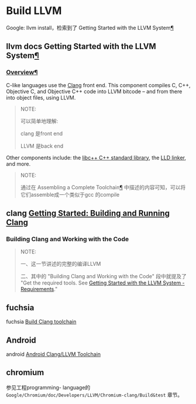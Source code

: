 # Build LLVM

Google: llvm install，检索到了 Getting Started with the LLVM System[¶](https://llvm.org/docs/GettingStarted.html#getting-started-with-the-llvm-system)

## llvm docs Getting Started with the LLVM System[¶](https://llvm.org/docs/GettingStarted.html#getting-started-with-the-llvm-system)

### [Overview](https://llvm.org/docs/GettingStarted.html#id4)[¶](https://llvm.org/docs/GettingStarted.html#overview)

C-like languages use the [Clang](https://clang.llvm.org/) front end. This component compiles C, C++, Objective C, and Objective C++ code into LLVM bitcode – and from there into object files, using LLVM.

> NOTE: 
>
> 可以简单地理解: 
>
> clang 是front end
>
> LLVM 是back end

Other components include: the [libc++ C++ standard library](https://libcxx.llvm.org/), the [LLD linker](https://lld.llvm.org/), and more.

> NOTE: 
>
> 通过在 Assembling a Complete Toolchain[¶](https://clang.llvm.org/docs/Toolchain.html#assembling-a-complete-toolchain) 中描述的内容可知，可以将它们assemble成一个类似于gcc 的compile

## clang [Getting Started: Building and Running Clang](https://clang.llvm.org/get_started.html)

### Building Clang and Working with the Code

> NOTE: 
>
> 一、这一节讲述的完整的编译LLVM
>
> 二、其中的 "Building Clang and Working with the Code" 段中就提及了 "Get the required tools. See [Getting Started with the LLVM System - Requirements](https://llvm.org/docs/GettingStarted.html#requirements)."
>



## fuchsia

fuchsia [Build Clang toolchain](https://fuchsia.dev/fuchsia-src/development/build/toolchain)

## Android 

android [Android Clang/LLVM Toolchain](https://android.googlesource.com/toolchain/llvm_android/+/master/README.md)

## chromium

参见工程programming- language的`Google/Chromium/doc/Developers/LLVM/Chromium-clang/Build&test` 章节。

